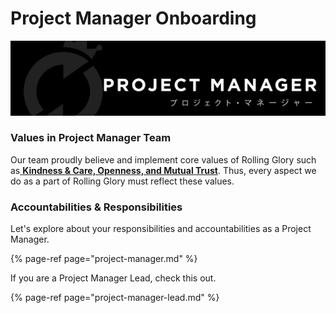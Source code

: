 # Project Manager Onboarding

![Welcome to Project Manager Team! Wohooo](../../.gitbook/assets/masterdesign-77.png)

### Values in Project Manager Team

Our team proudly believe and implement core values of Rolling Glory such as[ **Kindness & Care, Openness, and Mutual Trust**](https://shrine.rollingglory.com/rolling-glory/values). Thus, every aspect we do as a part of Rolling Glory must reflect these values. 

### Accountabilities & Responsibilities

Let's explore about your responsibilities and accountabilities as a Project Manager.

{% page-ref page="project-manager.md" %}

If you are a Project Manager Lead, check this out.

{% page-ref page="project-manager-lead.md" %}



